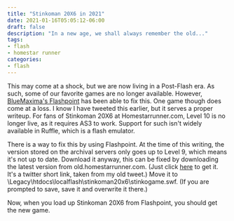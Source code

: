 ```yaml
---
title: "Stinkoman 20X6 in 2021"
date: 2021-01-16T05:05:12-06:00
draft: false
description: "In a new age, we shall always remember the old..."
tags:
- flash
- homestar runner
categories:
- flash
---
```

This may come at a shock, but we are now living in a Post-Flash era. As such, some of our favorite games are no longer available. However, [BlueMaxima's Flashpoint](https://bluemaxima.org/flashpoint/) has been able to fix this. One game though does come at a loss. I know I have tweeted this earlier, but it serves a proper writeup. For fans of Stinkoman 20X6 at Homestarrunner.com, Level 10 is no longer live, as it requires AS3 to work. Support for such isn't widely available in Ruffle, which is a flash emulator.

There is a way to fix this by using Flashpoint. At the time of this writing, the version stored on the archival servers only goes up to Level 9, which means it's not up to date. Download it anyway, this can be fixed by downloading the latest version from old.homestarrunner.com. (Just click [here](https://t.co/q8QLfmIiN0?amp=1) to get it. It's a twitter short link, taken from my old tweet.) Move it to <Flashpoint Dir>\Legacy\htdocs\localflash\stinkoman20x6\stinkogame.swf. (If you are prompted to save, save it and overwrite it there.)

Now, when you load up Stinkoman 20X6 from Flashpoint, you should get the new game.
